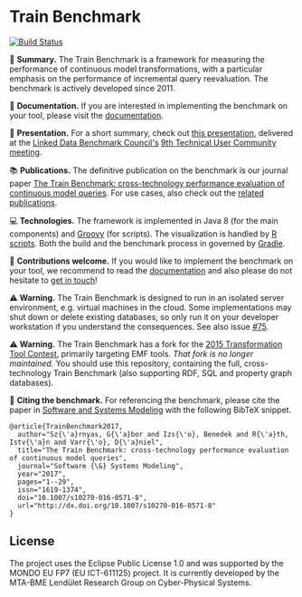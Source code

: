 # Train Benchmark

[![Build Status](https://travis-ci.org/FTSRG/trainbenchmark.svg?branch=master)](https://travis-ci.org/FTSRG/trainbenchmark)

:steam_locomotive: **Summary.** The Train Benchmark is a framework for measuring the performance of continuous model transformations, with a particular emphasis on the performance of incremental query reevaluation. The benchmark is actively developed since 2011.

:book: **Documentation.** If you are interested in implementing the benchmark on your tool, please visit the [documentation](docs/).

:movie_camera: **Presentation.** For a short summary, check out [this presentation](https://www.slideshare.net/szarnyasg/the-train-benchmark-crosstechnology-performance-evaluation-of-continuous-model-queries/), delivered at the [Linked Data Benchmark Council's](http://ldbcouncil.org/) [9th Technical User Community meeting](http://wiki.ldbcouncil.org/pages/viewpage.action?pageId=59277315).

:books: **Publications.** The definitive publication on the benchmark is our journal paper
[The Train Benchmark: cross-technology performance evaluation of continuous model queries](http://link.springer.com/article/10.1007/s10270-016-0571-8). For use cases, also check out the [related publications](https://github.com/FTSRG/publication-pages/wiki/Benchmarking-query-technologies-in-model-driven-scenarios).

:computer: **Technologies.** The framework is implemented in Java 8 (for the main components) and [Groovy](http://www.groovy-lang.org/) (for scripts). The visualization is handled by [R scripts](https://www.r-project.org/). Both the build and the benchmark process in governed by [Gradle](https://gradle.org/).

:wave: **Contributions welcome.** If you would like to implement the benchmark on your tool, we recommend to read the [documentation](docs/) and also please do not hesitate to [get in touch](https://github.com/szarnyasg)!

:warning: **Warning.** The Train Benchmark is designed to run in an isolated server environment, e.g. virtual machines in the cloud. Some implementations may shut down or delete existing databases, so only run it on your developer workstation if you understand the consequences. See also issue [#75](https://github.com/FTSRG/trainbenchmark/issues/75).

:warning: **Warning.** The Train Benchmark has a fork for the [2015 Transformation Tool Contest](https://github.com/FTSRG/trainbenchmark-ttc), primarily targeting EMF tools. _That fork is no longer maintained._ You should use this repository, containing the full, cross-technology Train Benchmark (also supporting RDF, SQL and property graph databases).

:page_facing_up: **Citing the benchmark.** For referencing the benchmark, please cite the paper in [Software and Systems Modeling](http://link.springer.com/article/10.1007/s10270-016-0571-8) with the following BibTeX snippet.

```
@article{TrainBenchmark2017,
  author="Sz{\'a}rnyas, G{\'a}bor and Izs{\'o}, Benedek and R{\'a}th, Istv{\'a}n and Varr{\'o}, D{\'a}niel",
  title="The Train Benchmark: cross-technology performance evaluation of continuous model queries",
  journal="Software {\&} Systems Modeling",
  year="2017",
  pages="1--29",
  issn="1619-1374",
  doi="10.1007/s10270-016-0571-8",
  url="http://dx.doi.org/10.1007/s10270-016-0571-8"
}
```

## License

The project uses the Eclipse Public License 1.0 and was supported by the MONDO EU FP7 (EU ICT-611125) project.
It is currently developed by the MTA-BME Lendület Research Group on Cyber-Physical Systems.
